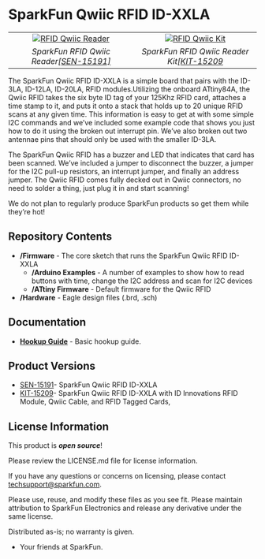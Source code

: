 SparkFun Qwiic RFID ID-XXLA
========================================

<table class="table table-hover table-striped table-bordered">
  <tr align="center">
   <td><a href="https://www.sparkfun.com/products/15191"><img src="https://cdn.sparkfun.com//assets/parts/1/3/6/1/0/15191-SparkFun_RFID_Qwiic_Reader-01a.jpg" alt="RFID Qwiic Reader"></a></td>
   <td><a href="https://www.sparkfun.com/products/15209"><img src="https://cdn.sparkfun.com//assets/parts/1/3/6/4/0/15209-SparkFun_RFID_Qwiic_Kit-01a.jpg" alt="RFID Qwiic Kit"></a></td>
  </tr>
  <tr align="center">
    <td><i>SparkFun RFID Qwiic Reader[<a href="https://www.sparkfun.com/products/15191">SEN-15191]</i></td>
    <td><i>SparkFun RFID Qwiic Reader Kit[<a href="https://www.sparkfun.com/products/15209">KIT-15209<i></td>
  </tr>
</table>
     
The SparkFun Qwiic RFID ID-XXLA is a simple board that pairs with the ID-3LA, ID-12LA, ID-20LA, RFID modules.Utilizing the onboard ATtiny84A, the Qwiic RFID takes the six byte ID tag of your 125Khz RFID card, attaches a time stamp to it, and puts it onto a stack that holds up to 20 unique RFID scans at any given time. This information is easy to get at with some simple I2C commands and we’ve included some example code that shows you just how to do it using the broken out interrupt pin. We’ve also broken out two antennae pins that should only be used with the smaller ID-3LA.

The SparkFun Qwiic RFID has a buzzer and LED that indicates that card has been scanned. We’ve included a jumper to disconnect the buzzer, a jumper for the I2C pull-up resistors, an interrupt jumper, and finally an address jumper. The Qwiic RFID comes fully decked out in Qwiic connectors, no need to solder a thing, just plug it in and start scanning!

We do not plan to regularly produce SparkFun products so get them while they’re hot!

Repository Contents
-------------------

* **/Firmware** - The core sketch that runs the SparkFun Qwiic RFID ID-XXLA
  * **/Arduino Examples** - A number of examples to show how to read buttons with time, change the I2C address and scan for I2C devices
  * **/ATtiny Firmware** - Default firmware for the Qwiic RFID
* **/Hardware** - Eagle design files (.brd, .sch)

Documentation
--------------

* **[Hookup Guide](https://learn.sparkfun.com/tutorials/sparkfun-qwiic-rfid-idxxla-hookup-guide)** - Basic hookup guide.


Product Versions
----------------
* [SEN-15191](https://www.sparkfun.com/products/15191)- SparkFun Qwiic RFID ID-XXLA
* [KIT-15209](https://www.sparkfun.com/products/15209)- SparkFun Qwiic RFID ID-XXLA with ID Innovations RFID Module, Qwiic Cable, and RFID Tagged Cards, 

License Information
-------------------

This product is _**open source**_! 

Please review the LICENSE.md file for license information. 

If you have any questions or concerns on licensing, please contact techsupport@sparkfun.com.

Please use, reuse, and modify these files as you see fit. Please maintain attribution to SparkFun Electronics and release any derivative under the same license.

Distributed as-is; no warranty is given.

- Your friends at SparkFun.
